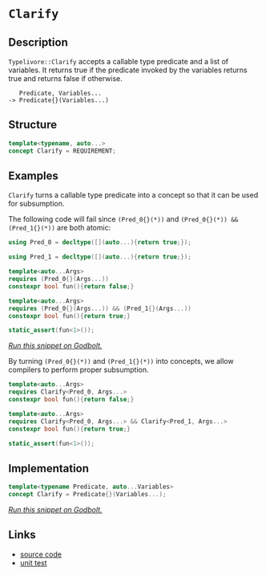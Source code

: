 <!-- Copyright 2024 Feng Mofan
SPDX-License-Identifier: Apache-2.0 -->

# `Clarify`

## Description

`Typelivore::Clarify` accepts a callable type predicate and a list of variables.
It returns true if the predicate invoked by the variables returns true and returns false if otherwise.

<pre><code>   Predicate, Variables...
-> Predicate{}(Variables...)</code></pre>

## Structure

```C++
template<typename, auto...>
concept Clarify = REQUIREMENT;
```

## Examples

`Clarify` turns a callable type predicate into a concept so that it can be used for subsumption.

The following code will fail since `(Pred_0{}(*))` and `(Pred_0{}(*)) && (Pred_1{}(*))` are both atomic:

```C++
using Pred_0 = decltype([](auto...){return true;});

using Pred_1 = decltype([](auto...){return true;});

template<auto...Args>
requires (Pred_0{}(Args...))
constexpr bool fun(){return false;}

template<auto...Args>
requires (Pred_0{}(Args...)) && (Pred_1{}(Args...))
constexpr bool fun(){return true;}

static_assert(fun<1>());
```

[*Run this snippet on Godbolt.*](https://godbolt.org/#z:OYLghAFBqd5QCxAYwPYBMCmBRdBLAF1QCcAaPECAMzwBtMA7AQwFtMQByARg9KtQYEAysib0QXACx8BBAKoBnTAAUAHpwAMvAFYTStJg1DIApACYAQuYukl9ZATwDKjdAGFUtAK4sGIMwCspK4AMngMmAByPgBGmMQSAMykAA6oCoRODB7evv5BaRmOAmER0SxxCVzJdpgOWUIETMQEOT5%2BgbaY9sUMjc0EpVGx8Um2TS1teZ0KE4PhwxWj1QCUtqhexMjsHF4ZRgDUysSY6AD6GgcmiQAiB1jItAQAnimYECYBVgE3EExeRAAdMCViYAOwWE4ETYMA4EYheTDXKxgm6gxJWDQAQRM2L24WARxO5y4V1u9zqT1e70%2B31%2B/yBIPBkMw0OIsPhiOR4LR3OxuKxBEwLBSBiF1zcDNQwMBWOIwAU12wApOAEcvHgTgoDhBjqcLsyeRA5QqZStQdi0AxZphVCliAcYqhPAcqF4GBBQRCoTDXWIlNzUQKBUKRWKkYlJQDpcCTYrEsrsWqNVqdXrzhpDajjfKFGaVlczAA2cxFtPEs5cLO/OP5gVWm12h1Ol1uj1ellsjkIiMom7B7GzJiOZBnJgKJQtajuiVVhOe9EWDhrWicAK8PwcLSkVCcNzWawHBQbLaYQuJHikAiaZdrADWIACRcBAA4i1IAmCi5IAJyJL9mMkq4cJIvAsBIGgaKQm7bruHC8AoIBQdeW7LqQcCwDAiAgBsBApAC5CUGgIp0PEkSsDsqhvgAtN%2BBzAMgyAHFIgJmLwpyECQeDoHo/CCCIYjsFIMiCIoKjqKhpC6FwpAAO7EEwKScDwK5rhuN47pwADyAL4QQByoFQBxUUWtGSPRjHMZIrE6h4JH0A65gXisvAoVoawQEgxEpKRZAUBA3m%2BSAwBSGYfB0EKxCIRAMQaTE4TNM8ym8PFzDEM8WkxNodQoZexFsIIWkMLQSWSVgMReMAkq0LQiHcLwWAsIYwDiGVmo5XgABumB1dutp1ACOyXuEQrAdutB4DECnpR4WAafCeDgfVpDdcQTpKDcwrNRNRg3msVAGAqABqeCYLJWlvJul58cIojiMJN1iWoGnSfozUoAelj6JNiGQGsqApL0dXUbM6DXDcpiWNYZiwatxDcT18BrLU9TOBArhTH4MmhAs5SVHohSZAImME%2BkRMMEMePLF0PQNHMJMySjvT9C0lMjFU4wDAznOs7j7MSMjJ7bAL%2BhqdBGlwcZNF0QxTEsWYOq4JxjmAVwLlXntawIJgTBYAknqkA%2BkiJICf5gpIGiSGYkhFpBT4/qLIFgSAF6Au%2BRYvj%2BL5cEWASSFwAR/kW4uSXBCFIRrqEeVhnk4bpBH%2BYFDnkWwnDNCwnVgtRTAHI8zXMT%2BgJcICfX4EQ8M8TJN0Cfd0iPUoz2SboYXyYpyWqRw64h7B2nx/phkHOnmfZ7nBiHFwhfF5cEB2T5DnnmY6tuWhsdJ/EhEBag9mjEPWd50YE9cFBNBPPE0WxZJqWJclpBX%2BlmXZQ4N/5YwBBFSVGnlZV1W1TfjXbTsbc%2BATj1G6r1diqgBpChviNboGkJpTUSrNQBrl4ZLUvKtdamBNpNSMDtUAUc%2BCHQUCdM6F1GA32rndISddZBPQktuZub1dqQysF9BBv0DYAyBpwEGBAwa3FYdDWG8QK6Iz%2BjTDqaMMaeHaHoHGZR%2BYyUJr0bmKishsyWBzJmdMuayLyIzboUi%2BhzE0fjRm9N9FYx5vMRRWiRbHk2MLNWjsu4wV4JLXeI996EgnkXEuisy4kHPGrVymtSDa11qMA2wFQKkHAokQulswSBzBGCRIVsbb%2B27h4zg4dkJ7XQjHJAuE9IbzXsQFOOx050RYAoTqTFOp%2BPDLMdiQSK68VkDXGhIl5ANwYToF2ckFJKXqh3NxEte54QBAZIyNTzJ1IaQcJphcWn6RnlvOe8RzyJCXoU1emzfLlMOQ5EADSUgpDOCss4ayxzEBYN%2BcKp8oqUAvtuO%2BpVLwfIfjlZ%2BW8Cpv2KqVIBmAKpVTEL/Za/88EoNIMAjqYCNL9WQINGBgg4GSQQdNZ4yD5poJvpg9I2Ctp4IJIUg6TBjqnXOpdShXTqESFoaJfpL0hlj2MJ9GwHCkY7kBlkOqAB6UGH0oaWBhh4uGCNOHIyMajPw6MGDuCsfIxVZjqbqOJsq5RZNehqu0bK5mljcjWJ0QIFmtjFjmJsdzIcvM7HmMFk4oS4z1Kh04IPe5tT6mNOacOHq6ylblxCXsqOWsdZ60oB3OJ4EzCF0SIkAIARLZHw0PGr8L4cmaXgrYCOy9zSGxAMbIuiQXx%2B0AkmosgEvyO0SK6nu2a80dzYpmsOkd3JrFWhkZwkggA%3D%3D%3D)

By turning `(Pred_0{}(*))` and `(Pred_1{}(*))` into concepts, we allow compilers to perform proper subsumption.

```C++
template<auto...Args>
requires Clarify<Pred_0, Args...>
constexpr bool fun(){return false;}

template<auto...Args>
requires Clarify<Pred_0, Args...> && Clarify<Pred_1, Args...>
constexpr bool fun(){return true;}

static_assert(fun<1>());
```

## Implementation

```C++
template<typename Predicate, auto...Variables>
concept Clarify = Predicate{}(Variables...);
```

[*Run this snippet on Godbolt.*](https://godbolt.org/#z:OYLghAFBqd5QCxAYwPYBMCmBRdBLAF1QCcAaPECAMzwBtMA7AQwFtMQByARg9KtQYEAysib0QXACx8BBAKoBnTAAUAHpwAMvAFYTStJg1DIApACYAQuYukl9ZATwDKjdAGFUtAK4sGISQCspK4AMngMmAByPgBGmMQgZqQADqgKhE4MHt6%2B/kGp6Y4CYRHRLHEJSXaYDplCBEzEBNk%2BfoG2mPZFDPWNBCVRsfGJtg1NLbntCmP94YPlw2YAlLaoXsTI7BwEmCzJBjsmAMxuBACeyYysmADUysSY%2BKI7pDdMXkQAdN8Aao14TBi9AUx2wJg0AEE0AxNskCDc3AZiHgqGcbscACJ3B5PJiHADsVnxGIgf2RgOB30%2BS2OVkh4IhAHoAFSstnsjmMhkstk3AAqmGmChu7K5kJ5HMlrLFEIZXnSRmxjwA%2Bhp0UcsVhkLRzpcICYAlYAiT3l9vjTCQ8COsGDcCMQvJhaSZiTSjnTZZD5eFgEr0MquOrNTUdRdMPrDQaTR9UFSLRYrTa7Q6ne6XRi3R6GTs9gdU25TbHvhDiMAQUcwZCHgBHLx4B7CxH/VHHNz3FUaV4lstU0EM6HTTCqZLEG4xVCeG5ULwMCDxxPEW1UMRKZ3EhnZ3b7PH5wtU7vlyslzC1%2BuChFIlFnVvt/2dm4H3sV9FmABs5lfF%2Bb15Ot4DXdLBQnyPAcdmHUdx0nadZ3nTBrUXZNHTXDEN0haY8TwZBlSYBQlCaagZ1bLhQTnTMOBWWhOACXg/A4LRSFQTg3GsawbgUNYNlucwjh4UgCE0ciVgAaxAAJJE%2BDRJC4fEjg0AINDfV8zAADmU/ROEkXgWAkDRO1o%2BjGI4XgFBATt%2BLo8jSDgWAYEQEA1gIZIPnISg0D2Oh4kia5OFUZTXwAWlfSQbmAZBkBuKRPjMXhHkIEg8HQPR%2BEEEQxHYKQZEERQVHUCzSF0LhSAAd2IJhkk4HgKKomiBIYzgAHkPic%2BFUCoG5fICoKQrCiLxLMG4IA8dz6FHbiuCWXhzK0FYICQNzkg8sgKAgebFpAYApCSGgdXiEyIBiWqYnCRozgq3gjuYYgznqmJtBqczeLcthBHqhhaFOvKsBiLxgALWhaBM7heCwFhDGAcRPrPWoADdBVqocag%2BLZePCHZKLy2g8BiUqro8LBavtPBtKB0hYeIcclAxXYwcxowBJWKgDDLH48EwIr6suWjeOS4RRHEDKeeytRaoK/QwZQFjLH0LGTMgFZUDhTJAf86Z0ExUxLGsMwDLJ5EsFlucOi6TIXAYdxPFaPRQjmMoKj0AoMgECY/EKh3ugGW3hkK6pagEXpxgt3Jvc6e66hmD2hgSb2ZmdvR0KaCOFijlZ2PWTYJCqjhqNIfTeEM9q/MC4LQvCyL%2BogXA4tGsweImvj6ZWBBMCYLAEkNkTJCOT4AE4jnxSRJLMSRX10gJX279SOE00htJ4z5Xy4V9lO75TF7ErgAl718c9qwzjNM%2BuLJm2zZvsprnOW1aRq8thOEaFhofxfymBubUwYi7vPi4CSYvwIg9aSrIVK/NpCCyUMLPKugkglTKmdTO2dc51Q4I1RyHwbitTeMQB%2BT8X5v0VFwT%2B381SDVQMNeIL4jjLEmvTKyc1SELRGi5Fa9C1r30fv5PBG1u5cE7NtHYxA9oHTyhdE6Z1SAiKujdO6DgxFPUYAQV671apfR%2Bn9AGYiQY0y2PRfADwYZwzygjZASMxGo06LVTG2MTp420ZNZExNeJkwppgKmoMjC01AEfPgTMFAszZhzRgYiebAPSqA2QQtcr0SgWLOmGsrBS0sQbeWisBDK1VurSWFhtZ511glOGcsjah2cBAVwsdCrW1KJHe2aRHZZEDi7FINT3Y2yqcHY2fsY71LjiHX2PRw4tKTnHTpOQGnx1mJUwZ41Vhp3SvAmqeV85sJwa/Aw%2BDCESQGpXf%2BFDxrUKPo3ZurdKCZ2nrPT%2Bkl8Sb3xDJSQQ8gqFUQXvWwB8pqWWsnZByzUmFX08t5Dg98uosAUNDcK0MCGfDzNMX%2BVcEqAJSnzUJmV5DgMiToEARxiqlXKkDOZO8FkNXPi1NqALgpApBTcMFn9IXwhIWQ6uRwjh11eTNOhdLvksJGiAEFyRkjKkpcqal2EsFBT4HQfhgjDrHSumIiR11br3VkaQ56Ci3ofR0Zgb6v0xDqJJpo9xtjSC6NDrDQG9EjEmJJmY9G9FLE4zODYgm9ixFOLSC46m7ifQ0MZkwZmrN2acyCUAhFEgwlZRRSLdFMTjCZOljEJJDEUkMEBoyVWEtNaWGyQxXJ%2Bt4Apx6d0U25sRlWzNonO2rsmmZDKY0womQy1e0Kb0/2zQultKKX0vo9ao6jD6NWsZXaM7TM4oO9GCDd6cEwSwQFwLQXgupZsv%2BJAdlMobqQJuLdhiG3RqcxIn8GUBHklJXSDL8RLzxQZTg%2B8zKro7gEHuARlJvm7pIbuMk%2B5cAxejI48yL1GUPtNTO0Vz150vf%2BwSpNdom0kEAA%3D%3D)

## Links

- [source code](../../../../conceptrodon/typelivore/concepts/clarify.hpp)
- [unit test](../../../../tests/unit/concepts/typelivore/clarify.test.hpp)
